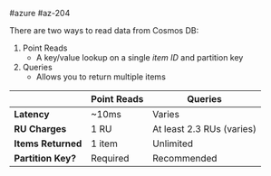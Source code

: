 #azure #az-204 

There are two ways to read data from Cosmos DB:
1. Point Reads
	- A key/value lookup on a single *item ID* and partition key
2. Queries
	- Allows you to return multiple items

|                     | Point Reads | Queries                   |
| ------------------- | ----------- | ------------------------- |
| **Latency**         | ~10ms       | Varies                    |
| **RU Charges**      | 1 RU        | At least 2.3 RUs (varies) |
| **Items Returned**  | 1 item      | Unlimited                 |
| **Partition  Key?** | Required    | Recommended               |

